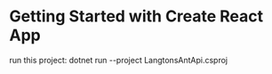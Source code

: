 # Getting Started with Create React App

run this project: dotnet run --project LangtonsAntApi.csproj
